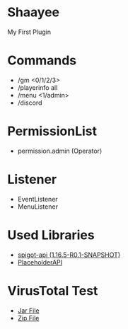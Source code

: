 # Shaayee
My First Plugin

# Commands
* /gm <0/1/2/3> <Player>
* /playerinfo all <Player>
* /menu <1/admin>
* /discord
  
# PermissionList
* permission.admin (Operator)

# Listener
* EventListener
* MenuListener

# Used Libraries
* [spigot-api (1.16.5-R0.1-SNAPSHOT)](https://hub.spigotmc.org/stash/projects/SPIGOT/repos/spigot/browse)
* [PlaceholderAPI](https://www.spigotmc.org/resources/placeholderapi.6245/)
  
# VirusTotal Test
* [Jar File](https://www.virustotal.com/gui/file/1421f28422d7b3f51ca5f581f65f69a7e3e5340ec5e95fce80f4b46f1473d5e3?nocache=1)
* [Zip File](https://www.virustotal.com/gui/file/da450be0db15d007e25dba327fffb3c4c6647b172f570001da256b56437c4a75?nocache=1)

